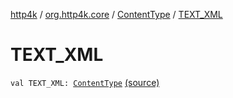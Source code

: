 [http4k](../../index.md) / [org.http4k.core](../index.md) / [ContentType](index.md) / [TEXT_XML](./-t-e-x-t_-x-m-l.md)

# TEXT_XML

`val TEXT_XML: `[`ContentType`](index.md) [(source)](https://github.com/http4k/http4k/blob/master/http4k-core/src/main/kotlin/org/http4k/core/ContentType.kt#L25)